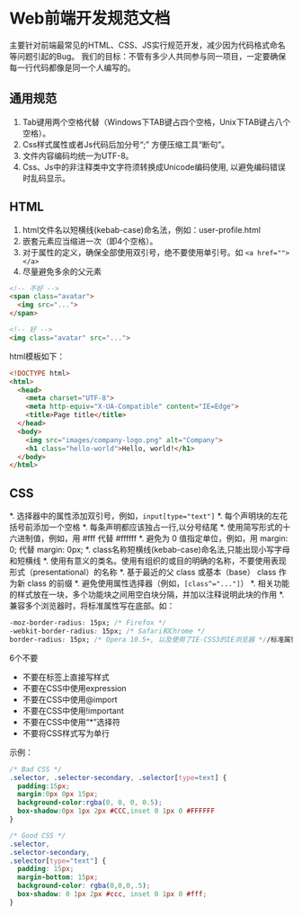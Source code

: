 # Web前端开发规范文档

主要针对前端最常见的HTML、CSS、JS实行规范开发，减少因为代码格式命名等问题引起的Bug。
我们的目标：不管有多少人共同参与同一项目，一定要确保每一行代码都像是同一个人编写的。

通用规范
-------
1. Tab键用两个空格代替（Windows下TAB键占四个空格，Unix下TAB键占八个空格）。
2. Css样式属性或者Js代码后加分号“;”    方便压缩工具“断句”。
3. 文件内容编码均统一为UTF-8。
4. Css、Js中的非注释类中文字符须转换成Unicode编码使用, 以避免编码错误时乱码显示。


HTML
-------
1. html文件名以短横线(kebab-case)命名法，例如：user-profile.html
2. 嵌套元素应当缩进一次（即4个空格）。
3. 对于属性的定义，确保全部使用双引号，绝不要使用单引号。如 ```<a href=""></a>```
4. 尽量避免多余的父元素
```html
<!-- 不好 -->
<span class="avatar">
  <img src="...">
</span>

<!-- 好 -->
<img class="avatar" src="...">
```

html模板如下：
```html
<!DOCTYPE html>
<html>
  <head>
    <meta charset="UTF-8">
    <meta http-equiv="X-UA-Compatible" content="IE=Edge">
    <title>Page title</title>
  </head>
  <body>
    <img src="images/company-logo.png" alt="Company">
    <h1 class="hello-world">Hello, world!</h1>
  </body>
</html>
```


CSS
-------
*. 选择器中的属性添加双引号，例如，```input[type="text"]```
*. 每个声明块的左花括号前添加一个空格
*. 每条声明都应该独占一行,以分号结尾
*. 使用简写形式的十六进制值，例如，用 #fff 代替 #ffffff
*. 避免为 0 值指定单位，例如，用 margin: 0; 代替 margin: 0px;
*. class名称短横线(kebab-case)命名法,只能出现小写字母和短横线
*. 使用有意义的类名。使用有组织的或目的明确的名称，不要使用表现形式（presentational）的名称
*. 基于最近的父 class 或基本（base） class 作为新 class 的前缀
*. 避免使用属性选择器（例如，```[class^="..."]```）
*. 相关功能的样式放在一块，多个功能块之间用空白块分隔，并加以注释说明此块的作用
*. 兼容多个浏览器时，将标准属性写在底部。如：
```css
-moz-border-radius: 15px; /* Firefox */
-webkit-border-radius: 15px; /* Safari和Chrome */
border-radius: 15px; /* Opera 10.5+, 以及使用了IE-CSS3的IE浏览器 *//标准属性
```
6个不要
* 不要在标签上直接写样式
* 不要在CSS中使用expression
* 不要在CSS中使用@import
* 不要在CSS中使用!important
* 不要在CSS中使用“*”选择符
* 不要将CSS样式写为单行

示例：
```css
/* Bad CSS */
.selector, .selector-secondary, .selector[type=text] {
  padding:15px;
  margin:0px 0px 15px;
  background-color:rgba(0, 0, 0, 0.5);
  box-shadow:0px 1px 2px #CCC,inset 0 1px 0 #FFFFFF
}

/* Good CSS */
.selector,
.selector-secondary,
.selector[type="text"] {
  padding: 15px;
  margin-bottom: 15px;
  background-color: rgba(0,0,0,.5);
  box-shadow: 0 1px 2px #ccc, inset 0 1px 0 #fff;
}
```









